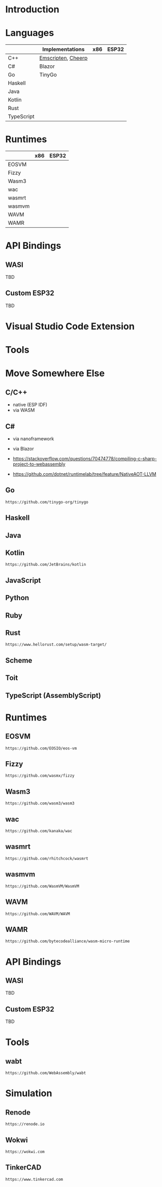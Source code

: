 # Introduction

# Languages

|             |Implementations    |x86  |ESP32|
|-------------|-------------------|-----|-----|
|C++          |[Emscripten](lang-c-cpp-emscripten/README.md), [Cheerp](lang-c-cpp-cheerp/README.md)|     |     |
|C#           |Blazor             |     |     |
|Go           |TinyGo             |     |     |
|Haskell      |                   |     |     |
|Java         |                   |     |     |
|Kotlin       |                   |     |     |
|Rust         |                   |     |     |
|TypeScript   |                   |     |     |

# Runtimes

| |x86  |ESP32|
|-|-----|-----|
|EOSVM|||
|Fizzy|||
|Wasm3|||
|wac|||
|wasmrt|||
|wasmvm|||
|WAVM|||
|WAMR|||

# API Bindings

## WASI

TBD

## Custom ESP32

TBD

# Visual Studio Code Extension

# Tools


# Move Somewhere Else

## C/C++

- native (ESP IDF)
- via WASM

## C#

- via nanoframework

- via Blazor

- https://stackoverflow.com/questions/70474778/compiling-c-sharp-project-to-webassembly
- https://github.com/dotnet/runtimelab/tree/feature/NativeAOT-LLVM

## Go

    https://github.com/tinygo-org/tinygo

## Haskell

## Java

## Kotlin

    https://github.com/JetBrains/kotlin

## JavaScript

## Python

## Ruby

## Rust

    https://www.hellorust.com/setup/wasm-target/

## Scheme

## Toit

## TypeScript (AssemblyScript)


# Runtimes

## EOSVM

    https://github.com/EOSIO/eos-vm

## Fizzy

    https://github.com/wasmx/fizzy

## Wasm3

    https://github.com/wasm3/wasm3

## wac

    https://github.com/kanaka/wac

## wasmrt

    https://github.com/rhitchcock/wasmrt

## wasmvm

    https://github.com/WasmVM/WasmVM

## WAVM

    https://github.com/WAVM/WAVM

## WAMR

    https://github.com/bytecodealliance/wasm-micro-runtime

# API Bindings

## WASI

TBD

## Custom ESP32

TBD

# Tools

## wabt

    https://github.com/WebAssembly/wabt

# Simulation

## Renode

    https://renode.io

## Wokwi

    https://wokwi.com

## TinkerCAD

    https://www.tinkercad.com

